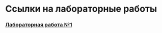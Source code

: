 # Ссылки на лабораторные работы

### [Лабораторная работа №1](https://www.notion.so/87cf99b272b74915adaaf0782f0d408d?v=1ab72b432acf429ab336c61830df2256&p=b16217d56db247ee922a85fb4d2518a1&pm=s)
